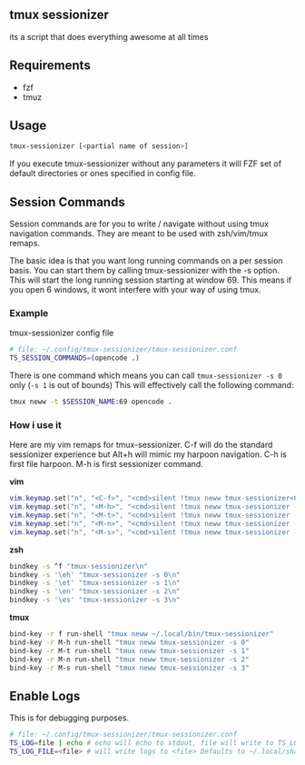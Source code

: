 ## tmux sessionizer
its a script that does everything awesome at all times

## Requirements
- fzf
- tmuz

## Usage
```bash
tmux-sessionizer [<partial name of session>]
```

If you execute tmux-sessionizer without any parameters it will FZF set of default directories or ones specified in config file.

## Session Commands
Session commands are for you to write / navigate without using tmux navigation commands.
They are meant to be used with zsh/vim/tmux remaps.

The basic idea is that you want long running commands on a per session basis.
You can start them by calling tmux-sessionizer with the -s option.  This will
start the long running session starting at window 69.  This means if you open 6
windows, it wont interfere with your way of using tmux.

### Example
tmux-sessionizer config file
```bash
# file: ~/.config/tmux-sessionizer/tmux-sessionizer.conf
TS_SESSION_COMMANDS=(opencode .)
```

There is one command which means you can call `tmux-sessionizer -s 0` only (`-s 1` is out of bounds)
This will effectively call the following command:
```bash
tmux neww -t $SESSION_NAME:69 opencode .
```

### How i use it
Here are my vim remaps for tmux-sessionizer.  C-f will do the standard
sessionizer experience but Alt+h will mimic my harpoon navigation.  C-h is
first file harpoon.  M-h is first sessionizer command.

**vim**
```lua
vim.keymap.set("n", "<C-f>", "<cmd>silent !tmux neww tmux-sessionizer<CR>")
vim.keymap.set("n", "<M-h>", "<cmd>silent !tmux neww tmux-sessionizer -s 0<CR>")
vim.keymap.set("n", "<M-t>", "<cmd>silent !tmux neww tmux-sessionizer -s 1<CR>")
vim.keymap.set("n", "<M-n>", "<cmd>silent !tmux neww tmux-sessionizer -s 2<CR>")
vim.keymap.set("n", "<M-s>", "<cmd>silent !tmux neww tmux-sessionizer -s 3<CR>")
```

**zsh**
```bash
bindkey -s ^f "tmux-sessionizer\n"
bindkey -s '\eh' "tmux-sessionizer -s 0\n"
bindkey -s '\et' "tmux-sessionizer -s 1\n"
bindkey -s '\en' "tmux-sessionizer -s 2\n"
bindkey -s '\es' "tmux-sessionizer -s 3\n"
```

**tmux**
```bash
bind-key -r f run-shell "tmux neww ~/.local/bin/tmux-sessionizer"
bind-key -r M-h run-shell "tmux neww tmux-sessionizer -s 0"
bind-key -r M-t run-shell "tmux neww tmux-sessionizer -s 1"
bind-key -r M-n run-shell "tmux neww tmux-sessionizer -s 2"
bind-key -r M-s run-shell "tmux neww tmux-sessionizer -s 3"
```

## Enable Logs
This is for debugging purposes.

```bash
# file: ~/.config/tmux-sessionizer/tmux-sessionizer.conf
TS_LOG=file | echo # echo will echo to stdout, file will write to TS_LOG_FILE
TS_LOG_FILE=<file> # will write logs to <file> Defaults to ~/.local/share/tmux-sessionizer/tmux-sessionizer.logs
```
